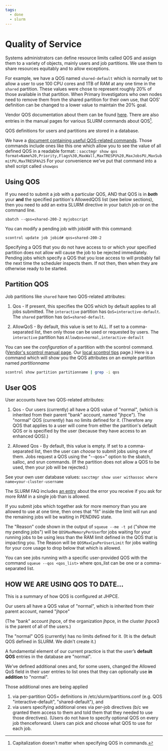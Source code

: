 ```yaml
---
tags:
  - done
  - slurm
---
```

# Quality of Service

Systems administrators can define resource limits called QOS and assign them to a variety of objects, mainly users and job partitions. We use them to share resources equitably and to allow exceptions.

For example, we have a QOS named `shared-default` which is normally set to allow a user to use 100 CPU cores and 1TB of RAM at any one time in the `shared` partition.  These values were chose to represent roughly 20% of those available in that partition. When Primary Investigators who own nodes need to remove them from the shared partition for their own use, that QOS' definition can be changed to a lower value to maintain the 20% goal.

Vendor QOS documentation about them can be found [here](https://slurm.schedmd.com/qos.html). There are also entries in the manual pages for various SLURM commands about QOS[^1].

[^1]: Capitalization doesn't matter when specifying QOS in commands.

QOS definitions for users and partitions are stored in a database.

We have a [document containing useful QOS-related commands](tips-sacctmgr.md). Those commands include ones like this one which allow you to see the value of all defined QOS in a readable format:
: `sacctmgr show qos format=Name%20,Priority,Flags%30,MaxWall,MaxTRESPU%20,MaxJobsPU,MaxSubmitPU,MaxTRESPA%25`
For your convenience we've put that command into a shell script called `showqos`

## Using QOS
If you need to submit a job with a particular QOS, AND that QOS is in **_both_** your **and** the specified partition's AllowedQOS list (see below sections), then you need to add an extra SLURM directive in your batch job or on the command line.

`sbatch --qos=shared-200-2 myjobscript`

You can modify a pending job with jobid# with this command:

`scontrol update job jobid# qos=shared-200-2`

Specifying a QOS that you do not have access to or which your specified partition does not allow will cause the job to be rejected immediately. Pending jobs which specify a QOS that you lose access to will probably fail the next time the scheduler inspects them. If not then, then when they are otherwise ready to be started.

## Partition QOS
Job partitions like `shared` have two QOS-related attributes:

1. Qos - If present, this specifies the QOS which by default applies to all jobs submitted. The `interactive` partition has `QoS=interactive-default`. The `shared` partition has `QoS=shared-default`.

2. AllowQoS - By default, this value is set to ALL. If set to a comma-separated list, then only those can be used or requested by users. The `interactive` partition has `AllowQos=normal,interactive-default`

You can see the _configuration_ of a partition with the scontrol command. ([Vendor's scontrol manual page](https://slurm.schedmd.com/archive/slurm-22.05.9/scontrol.html). Our [local scontrol tips](../slurm/tips-scontrol.md) page.) Here is a command which will show you the QOS attributes on an exmple partition named *partitionname*

```bash linenums="0"
scontrol show partition partitionname | grep -i qos
```

## User QOS

User accounts have two QOS-related attributes:

1. Qos - Our users (currently) all have a QOS value of "normal", (which is inherited from their parent "bank" account, named "jhpce").  The "normal" QOS  (currently) has no limits defined for it. (Therefore any QOS that applies to a user will come from either the partition's default QOS or is specified by the user (because they have access to an enhanced QOS).)

2. Allowed Qos - By default, this value is empty. If set to a comma-separated list, then the user can _choose_ to submit jobs using one of them.  Jobs request a QOS using the "--qos=" option to the sbatch, salloc, and srun commands. (If the partition does not allow a QOS to be used, then your job will be rejected.)

See your own user database values:
`sacctmgr show user withassoc where name=your-cluster-username`

The SLURM FAQ includes [an entry](../slurm/slurm-faq.md/#job-violates-accountingqos-policy) about the error you receive if you ask for more RAM in a single job than is allowed. 

If you submit jobs which together ask for more memory than you are allowed to use at one time, then ones that "fit" inside the limit will run and the remaining jobs will be waiting in PENDING state. 

The "Reason" code shown in the output of `squeue --me -t pd` ("show me my pending jobs") will be `QOSMaxMemoryPerUser`for jobs waiting for your running jobs to be using less than the RAM limit defined in the QOS that is impacting you.  The Reason will be `QOSMaxCpuPerUserLimit` for jobs waiting for your core usage to drop below that which is allowed.

You can see jobs running with a specific user-provided QOS with the command `squeue --qos <qos_list>` where qos_list can be one or a comma-separated list.


## HOW WE ARE USING QOS TO DATE...

This is a summary of how QOS is configured at JHPCE.

Our users all have a QOS value of "normal", which is
inherited from their parent account, named "jhpce"

(The "bank" account jhpce, of the organization jhpce, in the
cluster jhpce3 is the parent of all of the users.)

The "normal" QOS  (currently) has no limits defined for it.
(It is the default QOS defined in SLURM. We didn't create it.)

A fundamental element of our current practice is that the
user’s __default QOS__ entries in the database are "normal".

We’ve defined additional ones and, for some users, changed the Allowed QoS field in their user entries to list ones that they can optionally use __in addition__ to "normal". 
 
Those additional ones are being applied

1. via per-partition QOS= definitions in /etc/slurm/partitions.conf
    (e.g. QOS "interactive-default", "shared-default"), and 
2. via users specifying additional ones via per-job
    directives (b/c we granted them access to them and
    told them that they needed to use those directives).
    (Users do not have to specify optional QOS on every
    job thenceforward. Users can pick and choose what QOS to use for each job.
    


